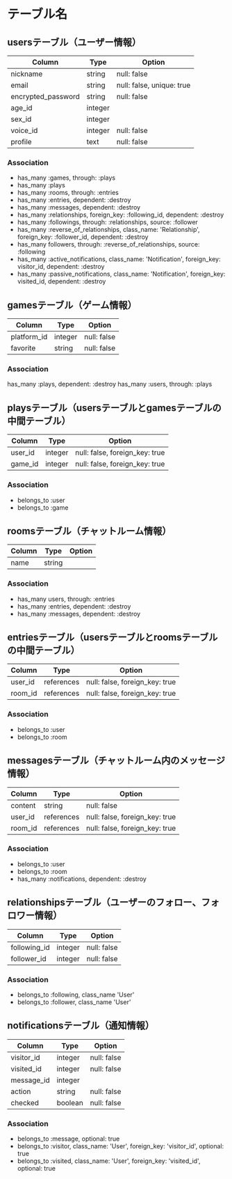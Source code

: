 # テーブル名

## usersテーブル（ユーザー情報）

| Column             | Type    | Option                    |
| ------------------ | ------- | ------------------------- |
| nickname           | string  | null: false               |
| email              | string  | null: false, unique: true |
| encrypted_password | string  | null: false               |
| age_id             | integer |                           |
| sex_id             | integer |                           |
| voice_id           | integer | null: false               |
| profile            | text    | null: false               |

### Association

- has_many :games, through: :plays
- has_many :plays
- has_many :rooms, through: :entries
- has_many :entries, dependent: :destroy
- has_many :messages, dependent: :destroy
- has_many :relationships, foreign_key: :following_id, dependent: :destroy
- has_many :followings, through: :relationships, source: :follower
- has_many :reverse_of_relationships, class_name: 'Relationship', foreign_key: :follower_id, dependent: :destroy
- has_many followers, through: :reverse_of_relationships, source: :following
- has_many :active_notifications, class_name: 'Notification', foreign_key: visitor_id, dependent: :destroy
- has_many :passive_notifications, class_name: 'Notification', foreign_key: visited_id, dependent: :destroy

## gamesテーブル（ゲーム情報）

| Column      | Type    | Option      |
| ----------- | ------- | ----------- |
| platform_id | integer | null: false |
| favorite    | string  | null: false |

### Association

has_many :plays, dependent: :destroy
has_many :users, through: :plays

## playsテーブル（usersテーブルとgamesテーブルの中間テーブル）

| Column  | Type    | Option                         |
| ------- | ------- | ------------------------------ |
| user_id | integer | null: false, foreign_key: true |
| game_id | integer | null: false, foreign_key: true |

### Association

- belongs_to :user
- belongs_to :game

## roomsテーブル（チャットルーム情報）

| Column | Type   | Option |
| ------ | ------ | ------ |
| name   | string |        |

### Association

- has_many users, through: :entries
- has_many :entries, dependent: :destroy
- has_many :messages, dependent: :destroy


## entriesテーブル（usersテーブルとroomsテーブルの中間テーブル）

| Column  | Type       | Option                         |
| ------- | ---------- | ------------------------------ |
| user_id | references | null: false, foreign_key: true |
| room_id | references | null: false, foreign_key: true |

### Association

- belongs_to :user
- belongs_to :room

## messagesテーブル（チャットルーム内のメッセージ情報）

| Column  | Type       | Option                         |
| ------- | ---------- | ------------------------------ |
| content | string     | null: false                    |
| user_id | references | null: false, foreign_key: true |
| room_id | references | null: false, foreign_key: true |

### Association

- belongs_to :user
- belongs_to :room
- has_many :notifications, dependent: :destroy

## relationshipsテーブル（ユーザーのフォロー、フォロワー情報）

| Column       | Type    | Option      |
| ------------ | ------- | ----------- |
| following_id | integer | null: false |
| follower_id  | integer | null: false |

### Association

- belongs_to :following, class_name 'User'
- belongs_to :follower,  class_name 'User'

## notificationsテーブル（通知情報）

| Column     | Type    | Option      |
| ---------- | ------- | ----------- |
| visitor_id | integer | null: false |
| visited_id | integer | null: false |
| message_id | integer |
| action     | string  | null: false |
| checked    | boolean | null: false |

### Association

- belongs_to :message, optional: true
- belongs_to :visitor, class_name: 'User', foreign_key: 'visitor_id', optional: true
- belongs_to :visited, class_name: 'User', foreign_key: 'visited_id', optional: true